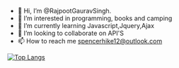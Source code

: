 - 👋 Hi, I’m @RajpootGauravSingh.
- 👀 I’m interested in programming, books and camping
- 🌱 I’m currently learning Javascript,Jquery,Ajax
- 💞️ I’m looking to collaborate on API'S
- 📫 How to reach me spencerhike12@outlook.com

<!---
RajpootGauravSingh/RajpootGauravSingh is a ✨ special ✨ repository because its `README.md` (this file) appears on your GitHub profile.
You can click the Preview link to take a look at your changes.
--->
[![Top Langs](https://github-readme-stats.vercel.app/api/top-langs/?username=RajpootGauravSingh)](https://github.com/RajpootGauravSingh/github-readme-stats)
